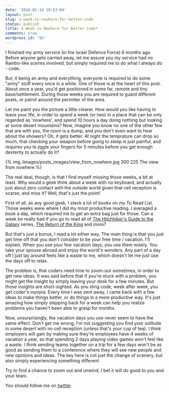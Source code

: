 ```yaml
---
date: '2010-01-14 19:53:04'
layout: post
slug: a-week-in-nowhere-for-better-code
status: publish
title: A Week in Nowhere for Better Code?
comments: true
wordpress_id: '92'
---
```


I finished my army service (in the Israel Defence Force) 6 months ago. Before anyone gets carried away, let me assure you my service had no Rambo-like scenes involved, but simply required me to do what I always do - code.

But, it being an army and everything, everyone is required to do some "army" stuff every once in a while. One of those is at the heart of this post. About once a year, you'd get positioned in some far, remote and tiny base/settlement. During those weeks you are required to guard different posts, or patrol around the perimiter of the area.

Let me paint you the picture a little clearer. How would you like having to leave your life, in order to spend a week (or two) in a place that can be only regarded as 'nowhere', and spend 10 hours a day doing nothing but looking at some desert mountains? Now, imagine you know no one of the other few that are with you, the room is a dump, and you don't even want to hear about the showers? Oh, it gets better. At night the temprature can drop so much, that checking your weapon before going to sleep is just painful, and requires you to jiggle your fingers for 5 minutes before you get enough dexterity to actually do it?

{% img /images/posts_images/view_from_nowhere.jpg 300 225 The view from nowhere %}

The real deal, though, is that I find myself missing those weeks, a bit at least. Why would a geek think about a week with no keyboard, and actually just about zero contact with the outside world given that cell reception is scarse, and miss it? Well, that's just the point!

First of all, as any good geek, I stack a lot of books on my To Read List. Those weeks were where I did my most productive reading. I averaged a book a day, which required me to get an extra bag just for those. Can a week be really bad if you go to read all of [The Hitchhiker's Guide to the Galaxy](http://www.amazon.com/gp/product/0345453743?ie=UTF8&tag=thcodu02-20&linkCode=as2&camp=1789&creative=9325&creativeASIN=0345453743)<img src="http://www.assoc-amazon.com/e/ir?t=thcodu02-20&l=as2&o=1&a=0345453743" style="width: 0; height: 0; display: none; border: none !important;"> series, [The Return of the King](http://www.amazon.com/gp/product/0618574972?ie=UTF8&tag=thcodu02-20&linkCode=as2&camp=1789&creative=9325&creativeASIN=0618574972)<img src="http://www.assoc-amazon.com/e/ir?t=thcodu02-20&l=as2&o=1&a=0618574972" style="width: 0; height: 0; display: none; border: none !important;"> and more?

But that's just a bonus, I read a lot either way. The main thing is that you just get time off that you don't consider to be your free time / vacation. I'll explain. When you use your few vacation days, you use them wisely. You take your spouse abroad and enjoy the world's wonders. Any part of a day off I just lay around feels like a waste to me, which doesn't let me just use the days off to relax.

The problem is, that coders need time to zoom-out sometimes, in order to get new ideas. It was said before that if you're stuck with a problem, you might get the insight by simply leaving your desk for a few minutes. But those insights are short-sighted. As you sling code, week after week, you get coder's myopia. Every time I was sent away, I came back with a few ideas to make things better, or do things in a more productive way. It's just amazing how simply stepping back for a week can help you realize problems you haven't been able to grasp for months.

Now, unsurprisingly, the vacation days you use never seem to have the same effect. Don't get me wrong, I'm not suggesting you find your solitude in some desert with no cell reception (unless that's your cup of tea). I think employers will gain by making sure they're employees have 4 weeks of vacation a year, so that spending 2 days playing video games won't feel like a waste. I think sending teams together on a trip for a few days won't be as good as sending them to a conference where they will see new people and new opinions and ideas. The key here is not just the change of scenery, but also simply experiencing something different.

Try to find a chance to zoom out and unwind, I bet it will do good to you and your team.

You should follow me on [twitter](http://twitter.com/avivby).
